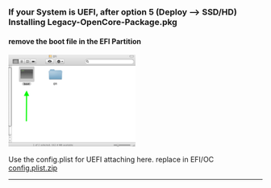 ### If your System is UEFI, after option 5 (Deploy --> SSD/HD) Installing Legacy-OpenCore-Package.pkg 
#### remove the boot file in the EFI Partition 

<img src="Pics/boot-file.png" alt="Github Project" style="width:50%;">

Use the config.plist for UEFI attaching here. replace in EFI/OC
[config.plist.zip](https://github.com/chris1111/Mac-OS-X-Deploy/raw/refs/heads/main/UEFI/config.plist.zip)

-------------------------------------------------

